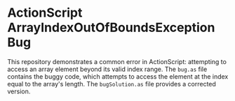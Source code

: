 # ActionScript ArrayIndexOutOfBoundsException Bug

This repository demonstrates a common error in ActionScript: attempting to access an array element beyond its valid index range.  The `bug.as` file contains the buggy code, which attempts to access the element at the index equal to the array's length.  The `bugSolution.as` file provides a corrected version.